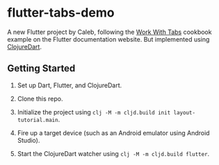 # flutter-tabs-demo

A new Flutter project by Caleb, following the [Work With Tabs](https://docs.flutter.dev/cookbook/design/tabs) cookbook example on the Flutter documentation website. But implemented using [ClojureDart](https://github.com/Tensegritics/ClojureDart).

## Getting Started

1. Set up Dart, Flutter, and ClojureDart.

2. Clone this repo.

3. Initialize the project using `clj -M -m cljd.build init layout-tutorial.main`.

4. Fire up a target device (such as an Android emulator using Android Studio).

5. Start the ClojureDart watcher using `clj -M -m cljd.build flutter`.
